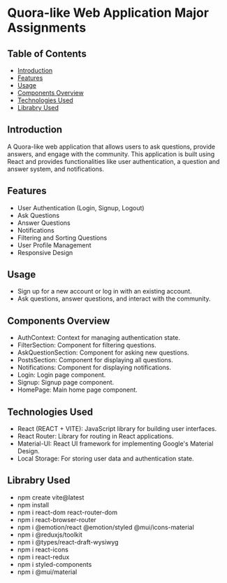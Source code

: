 # Quora-like Web Application Major Assignments

## Table of Contents
- [Introduction](#introduction)
- [Features](#features)
- [Usage](#usage)
- [Components Overview](#components-overview)
- [Technologies Used](#technologies-used)
- [Librabry Used](#librabry-used)

## Introduction
A Quora-like web application that allows users to ask questions, provide answers, and engage with the community. This application is built using React and provides functionalities like user authentication, a question and answer system, and notifications.

## Features
- User Authentication (Login, Signup, Logout)
- Ask Questions
- Answer Questions
- Notifications
- Filtering and Sorting Questions
- User Profile Management
- Responsive Design

## Usage
- Sign up for a new account or log in with an existing account.
- Ask questions, answer questions, and interact with the community.
   
## Components Overview
- AuthContext: Context for managing authentication state.
- FilterSection: Component for filtering questions.
- AskQuestionSection: Component for asking new questions.
- PostsSection: Component for displaying all questions.
- Notifications: Component for displaying notifications.
- Login: Login page component.
- Signup: Signup page component.
- HomePage: Main home page component.

## Technologies Used
- React (REACT + VITE): JavaScript library for building user interfaces.
- React Router: Library for routing in React applications.
- Material-UI: React UI framework for implementing Google's Material Design.
- Local Storage: For storing user data and authentication state.

## Librabry Used
- npm create vite@latest
- npm install
- npm i react-dom react-router-dom
- npm i react-browser-router
- npm i @emotion/react @emotion/styled @mui/icons-material
- npm i @reduxjs/toolkit
- npm i @types/react-draft-wysiwyg
- npm i react-icons
- npm i react-redux
- npm i styled-components
- npm i @mui/material
